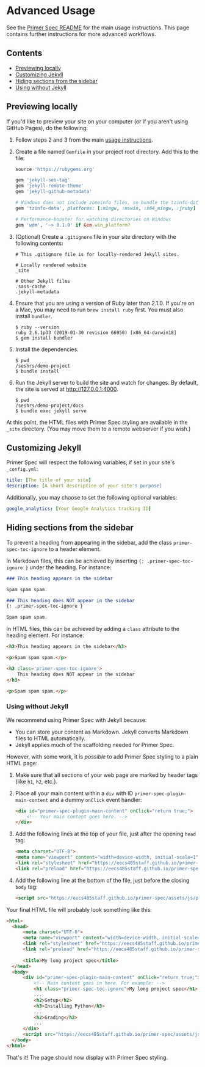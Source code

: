 # Advanced Usage

See the [Primer Spec README](../README.md) for the main usage instructions. This page contains further instructions for more advanced workflows.

## Contents
- [Previewing locally](#previewing-locally)
- [Customizing Jekyll](#customizing-jekyll)
- [Hiding sections from the sidebar](#hiding-sections-from-the-sidebar)
- [Using without Jekyll](#using-without-jekyll)


## Previewing locally
If you'd like to preview your site on your computer (or if you aren't using GitHub Pages), do the following:

1. Follow steps 2 and 3 from the main [usage instructions](../README.md#usage).

2. Create a file named `Gemfile` in your project root directory. Add this to the file:

    ```ruby
    source 'https://rubygems.org'
    
    gem 'jekyll-seo-tag'
    gem 'jekyll-remote-theme'
    gem 'jekyll-github-metadata'

    # Windows does not include zoneinfo files, so bundle the tzinfo-data gem
    gem 'tzinfo-data', platforms: [:mingw, :mswin, :x64_mingw, :jruby]

    # Performance-booster for watching directories on Windows
    gem 'wdm', '~> 0.1.0' if Gem.win_platform?
    ```

3. (Optional) Create a `.gitignore` file in your site directory with the following contents:

    ```gitignore
    # This .gitignore file is for locally-rendered Jekyll sites.

    # Locally rendered website
    _site

    # Other Jekyll files
    .sass-cache
    .jekyll-metadata
    ```

4. Ensure that you are using a version of Ruby later than 2.1.0. If you're on a Mac, you may need to run `brew install ruby` first. You must also install `bundler`.

    ```console
    $ ruby --version
    ruby 2.6.1p33 (2019-01-30 revision 66950) [x86_64-darwin18]
    $ gem install bundler
    ```

5. Install the dependencies.

    ```console
    $ pwd
    /seshrs/demo-project
    $ bundle install
    ```

6. Run the Jekyll server to build the site and watch for changes. By default, the site is served at http://127.0.0.1:4000.

    ```console
    $ pwd
    /seshrs/demo-project/docs
    $ bundle exec jekyll serve
    ```

At this point, the HTML files with Primer Spec styling are available in the `_site` directory. (You may move them to a remote webserver if you wish.)

## Customizing Jekyll

Primer Spec will respect the following variables, if set in your site's `_config.yml`:

```yml
title: [The title of your site]
description: [A short description of your site's purpose]
```

Additionally, you may choose to set the following optional variables:

```yml
google_analytics: [Your Google Analytics tracking ID]
```

## Hiding sections from the sidebar

To prevent a heading from appearing in the sidebar, add the class `primer-spec-toc-ignore` to a header element.

In Markdown files, this can be achieved by inserting `{: .primer-spec-toc-ignore }` under the heading. For instance:

```markdown
### This heading appears in the sidebar

Spam spam spam.

### This heading does NOT appear in the sidebar
{: .primer-spec-toc-ignore }

Spam spam spam.
```

In HTML files, this can be achieved by adding a `class` attribute to the heading element. For instance:

```html
<h3>This heading appears in the sidebar</h3>

<p>Spam spam spam.</p>

<h3 class='primer-spec-toc-ignore'>
    This heading does NOT appear in the sidebar
</h3>

<p>Spam spam spam.</p>
```

### Using without Jekyll
We recommend using Primer Spec with Jekyll because:
- You can store your content as Markdown. Jekyll converts Markdown files to HTML automatically.
- Jekyll applies much of the scaffolding needed for Primer Spec.

However, with some work, it is _possible_ to add Primer Spec styling to a plain HTML page:

1. Make sure that all sections of your web page are marked by header tags (like `h1`, `h2`, etc.).

2. Place all your main content within a `div` with ID `primer-spec-plugin-main-content` and a dummy `onClick` event handler:

    ```html
    <div id="primer-spec-plugin-main-content" onClick="return true;">
        <!-- Your main content goes here. -->
    </div>
    ```

3. Add the following lines at the top of your file, just after the opening `head` tag:

    ```html
    <meta charset="UTF-8">
    <meta name="viewport" content="width=device-width, initial-scale=1">
    <link rel="stylesheet" href="https://eecs485staff.github.io/primer-spec/assets/css/primer-spec-base.css">
    <link rel="preload" href="https://eecs485staff.github.io/primer-spec/assets/js/primer_spec_plugin.min.js" as="script" crossorigin>
    ```

4. Add the following line at the bottom of the file, just before the closing `body` tag:

    ```html
    <script src="https://eecs485staff.github.io/primer-spec/assets/js/primer_spec_plugin.min.js" crossorigin="anonymous"></script>
    ```

Your final HTML file will probably look something like this:

```html
<html>
  <head>
      <meta charset="UTF-8">
      <meta name="viewport" content="width=device-width, initial-scale=1">
      <link rel="stylesheet" href="https://eecs485staff.github.io/primer-spec/assets/css/primer-spec-base.css">
      <link rel="preload" href="https://eecs485staff.github.io/primer-spec/assets/js/primer_spec_plugin.min.js" as="script" crossorigin>
      
      <title>My long project spec</title>
  </head>
  <body>
      <div id="primer-spec-plugin-main-content" onClick="return true;">
          <!-- Main content goes in here. For example: -->
          <h1 class="primer-spec-toc-ignore">My long project spec</h1>
          ...
          <h2>Setup</h2>
          <h3>Installing Python</h3>
          ...
          <h2>Grading</h2>
          ...
      </div>
      <script src="https://eecs485staff.github.io/primer-spec/assets/js/primer_spec_plugin.min.js" crossorigin="anonymous"></script>
  </body>
</html>
```

That's it! The page should now display with Primer Spec styling.
